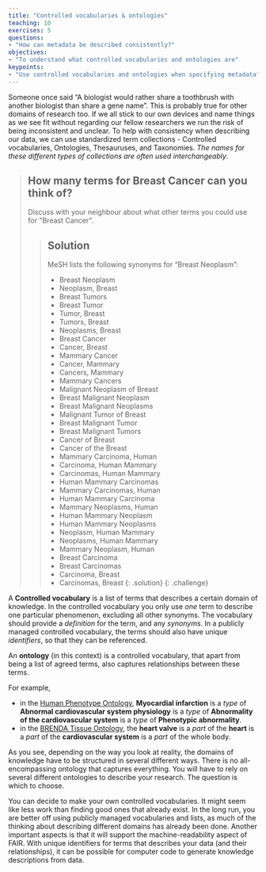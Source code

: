 ```yaml
---
title: "Controlled vocabularies & ontologies"
teaching: 10
exercises: 5
questions:
- "How can metadata be described consistently?"
objectives:
- "To understand what controlled vocabularies and ontologies are"
keypoints:
- "Use controlled vocabularies and ontologies when specifying metadata"
---
```


Someone once said “A biologist would rather share a toothbrush with another biologist than share a gene name”. This is probably true for other domains of research too.  If we all stick to our own devices and name things as we see fit without regarding our fellow researchers we run the risk of being inconsistent and unclear. To help with consistency when describing our data, we can use standardized term collections - Controlled vocabularies, Ontologies, Thesauruses, and Taxonomies. _The names for these different types of collections are often used interchangeably_.

> ## How many terms for Breast Cancer can you think of?
>
> Discuss with your neighbour about what other terms you could use for "Breast Cancer".
>
> > ## Solution
> >
> > MeSH lists the following synonyms for “Breast Neoplasm”:
> >
> > - Breast Neoplasm
> > - Neoplasm, Breast
> > - Breast Tumors
> > - Breast Tumor
> > - Tumor, Breast
> > - Tumors, Breast
> > - Neoplasms, Breast
> > - Breast Cancer
> > - Cancer, Breast
> > - Mammary Cancer
> > - Cancer, Mammary
> > - Cancers, Mammary
> > - Mammary Cancers
> > - Malignant Neoplasm of Breast
> > - Breast Malignant Neoplasm
> > - Breast Malignant Neoplasms
> > - Malignant Tumor of Breast
> > - Breast Malignant Tumor
> > - Breast Malignant Tumors
> > - Cancer of Breast
> > - Cancer of the Breast
> > - Mammary Carcinoma, Human
> > - Carcinoma, Human Mammary
> > - Carcinomas, Human Mammary
> > - Human Mammary Carcinomas
> > - Mammary Carcinomas, Human
> > - Human Mammary Carcinoma
> > - Mammary Neoplasms, Human
> > - Human Mammary Neoplasm
> > - Human Mammary Neoplasms
> > - Neoplasm, Human Mammary
> > - Neoplasms, Human Mammary
> > - Mammary Neoplasm, Human
> > - Breast Carcinoma
> > - Breast Carcinomas
> > - Carcinoma, Breast
> > - Carcinomas, Breast
> {: .solution}
{: .challenge}

A **Controlled vocabulary** is a list of terms that describes a certain domain of knowledge. In the controlled vocabulary you only use _one_ term to describe one particular phenomenon, excluding all other synonyms. The vocabulary should provide a _definition_ for the term, and any _synonyms_. In a publicly managed controlled vocabulary, the terms should also have unique _identifiers_, so that they can be referenced.

An **ontology** (in this context) is a controlled vocabulary, that apart from being a list of agreed terms, also captures relationships between these terms.

For example,

- in the [Human Phenotype Ontology](https://www.ebi.ac.uk/ols/ontologies/hp), **Myocardial infarction** is a _type_ of **Abnormal cardiovascular system physiology** is a _type_ of **Abnormality of the cardiovascular system** is a _type_ of **Phenotypic abnormality**.
- in the [BRENDA Tissue Ontology](https://www.ebi.ac.uk/ols/ontologies/bto), the **heart valve** is a _part_ of the **heart** is a _part_ of the **cardiovascular system** is a _part_ of the whole body.

As you see, depending on the way you look at reality, the domains of knowledge have to be structured in several different ways. There is no all-encompassing ontology that captures everything. You will have to rely on several different ontologies to describe your research. The question is which to choose.

You can decide to make your own controlled vocabularies. It might seem like less work than finding good ones that already exist. In the long run, you are better off using publicly managed vocabularies and lists, as much of the thinking about describing different domains has already been done. Another important aspects is that it will support the machine-readability aspect of FAIR. With unique identifiers for terms that describes your data (and their relationships), it can be possible for computer code to generate knowledge descriptions from data.
